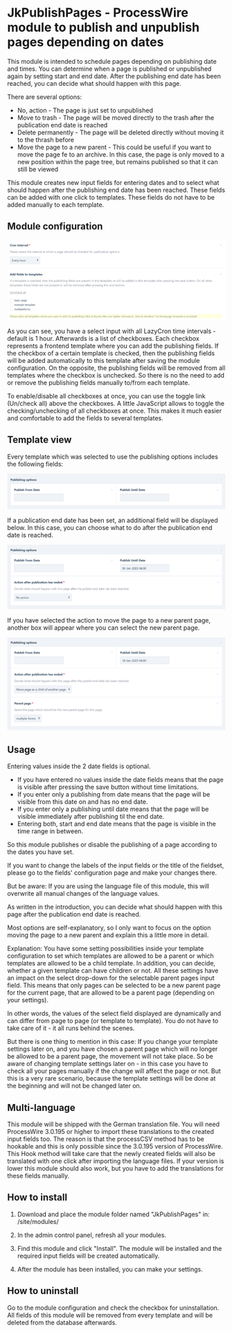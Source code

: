 # JkPublishPages - ProcessWire module to publish and unpublish pages depending on dates

This module is intended to schedule pages depending on publishing date and times.
You can determine when a page is published or unpublished again by setting start and end date.
After the publishing end date has been reached, you can decide what should happen with this page.

There are several options:

* No, action - The page is just set to unpublished
* Move to trash - The page will be moved directly to the trash after the publication end date is reached
* Delete permanently - The page will be deleted directly without moving it to the thrash before
* Move the page to a new parent - This could be useful if you want to move the page fe to an archive. In this case, the
page is only moved to a new position within the page tree, but remains published so that it can still be viewed

This module creates new input fields for entering dates and to select what should happen after the publishing end date
has been reached. These fields can be added with one click to templates. These fields do not have to be added manually
to each template.

## Module configuration
![alt text](https://raw.githubusercontent.com/juergenweb/JkPublishPages/main/images/configuration.png?v=1)

As you can see, you have a select input with all LazyCron time intervals - default is 1 hour.
Afterwards is a list of checkboxes. Each checkbox represents a frontend template where you can add the publishing fields.
If the checkbox of a certain template is checked, then the publishing fields will be added automatically to this template
after saving the module configuration.
On the opposite, the publishing fields will be removed from all templates where the checkbox is unchecked.
So there is no the need to add or remove the publishing fields manually to/from each template.

To enable/disable all checkboxes at once, you can use the toggle link (Un/check all) above the checkboxes. A little
JavaScript allows to toggle the checking/unchecking of all checkboxes at once. This makes it much easier and 
comfortable to add the fields to several templates.


## Template view

Every template which was selected to use the publishing options includes the following fields:

![alt text](https://raw.githubusercontent.com/juergenweb/JkPublishPages/main/images/default-page-fields.png)

If a publication end date has been set, an additional field will be displayed below. In this case, you can choose what to do after
the publication end date is reached.

![alt text](https://raw.githubusercontent.com/juergenweb/JkPublishPages/main/images/action.png)

If you have selected the action to move the page to a new parent page, another box will appear where you can select
the new parent page.

![alt text](https://raw.githubusercontent.com/juergenweb/JkPublishPages/main/images/move.png)


## Usage
Entering values inside the 2 date fields is optional.

* If you have entered no values inside the date fields means that the page is visible after pressing the save button 
without time limitations.
* If you enter only a publishing from date means that the page will be visible from this date on and has no end date.
* If you enter only a publishing until date means that the page will be visible immediately after publishing til the end
  date.
* Entering both, start and end date means that the page is visible in the time range in between.

So this module publishes or disable the publishing of a page according to the dates you have set.

If you want to change the labels of the input fields or the title of the fieldset, please go to the fields'
configuration page and make your changes there.

But be aware: If you are using the language file of this module, this will overwrite all manual changes of the language
values.

As written in the introduction, you can decide what should happen with this page after the publication end date is
reached.

Most options are self-explanatory, so I only want to focus on the option moving the page to a new parent and explain
this a little more in detail.

Explanation: 
You have some setting possibilities inside your template configuration to set which templates are allowed to be a parent
or which templates are allowed to be a child template. In addition, you can decide, whether a given template can have
children or not.
All these settings have an impact on the select drop-down for the selectable parent pages input field. This means that only pages can be selected to be
a new parent page for the current page, that are allowed to be a parent page (depending on your settings).

In other words, the values of the select field displayed are dynamically and can differ from page to page (or template
to template). You do not have to take care of it - it all runs behind the scenes. 

But there is one thing to mention in this case: If you change your template settings later on, and you have chosen a
parent page which will no longer be allowed to be a parent page, the movement will not take place.
So be aware of changing template settings later on - in this case you have to check all your pages manually if the
change will affect the page or not.
But this is a very rare scenario, because the template settings will be done at the beginning and will not be changed
later on.

## Multi-language

This module will be shipped with the German translation file. You will need ProcessWire 3.0.195 or higher to import 
these translations to the created input fields too. The reason is that the processCSV method has to be hookable and this
is only possible since the 3.0.195 version of ProcessWire.
This Hook method will take care that the newly created fields will also be translated with one click after importing the
language files.
If your version is lower this module should also work, but you have to add the translations for these fields manually.

## How to install

1. Download and place the module folder named "JkPublishPages" in:
/site/modules/

2. In the admin control panel, refresh all your modules.

3. Find this module and click "Install". The module will be installed and the required input fields will be 
created automatically.

4. After the module has been installed, you can make your settings.

## How to uninstall

Go to the module configuration and check the checkbox for uninstallation. All fields of this module will be removed from 
every template and will be deleted from the database afterwards.
